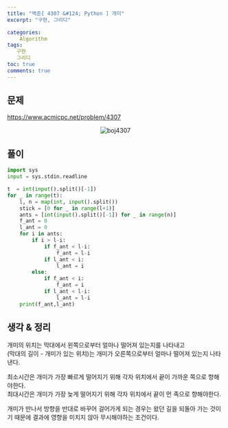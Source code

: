 ```yaml
---
title: "백준[ 4307 &#124; Python ] 개미"
excerpt: "구현, 그리디"

categories:
    Algorithm
tags:
   구현
   그리디
toc: true
comments: true
---
```

## 문제  
<https://www.acmicpc.net/problem/4307>
<p align = "center"><img alt = "boj4307" src = "../../assets/images/boj/ants.png"></p>

## 풀이

```python
import sys
input = sys.stdin.readline

t  = int(input().split()[-1])
for _ in range(t):
    l, n = map(int, input().split())
    stick = [0 for _ in range(l+1)]
    ants = [int(input().split()[-1]) for _ in range(n)]
    f_ant = 0
    l_ant = 0
    for i in ants:
        if i > l-i:
            if f_ant < l-i:
                f_ant = l-i
            if l_ant < i:
                l_ant = i
        else:
            if f_ant < i:
                f_ant = i
            if l_ant < l-i:
                l_ant = l-i
    print(f_ant,l_ant)
```

## 생각 & 정리  
개미의 위치는 막대에서 왼쪽으로부터 얼마나 떨어져 있는지를 나타내고  
(막대의 길이 - 개미가 있는 위치)는 개미가 오른쪽으로부터 얼마나 떨어져 있는지 나타낸다.  

최소시간은 개미가 가장 빠르게 떨어지기 위해 각자 위치에서 끝이 가까운 쪽으로 향해야한다.  
최대시간은 개미가 가장 늦게 떨어지기 위해 각자 위치에서 끝이 먼 족으로 향해야한다.  

개미가 만나서 방향을 반대로 바꾸어 걸어가게 되는 경우는 왔던 길을 되돌아 가는 것이기 때문에 결과에 영향을 미치지 않아 무시해야하는 조건이다.  

